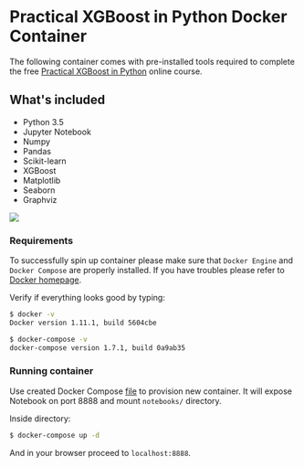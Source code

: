 # Practical XGBoost in Python Docker Container

The following container comes with pre-installed tools required to complete the free [Practical XGBoost in Python](http://education.parrotprediction.teachable.com/courses/practical-xgboost-in-python) online course.

## What's included

- Python 3.5
- Jupyter Notebook
- Numpy
- Pandas
- Scikit-learn
- XGBoost
- Matplotlib
- Seaborn
- Graphviz

[![](https://images.microbadger.com/badges/image/parrotprediction/course-xgboost.svg)](https://microbadger.com/images/parrotprediction/course-xgboost "Get your own image badge on microbadger.com")

### Requirements
To successfully spin up container please make sure that `Docker Engine` and `Docker Compose` are properly installed. If you have troubles please refer to [Docker homepage](https://www.docker.com/).

Verify if everything looks good by typing:

```bash
$ docker -v
Docker version 1.11.1, build 5604cbe

$ docker-compose -v
docker-compose version 1.7.1, build 0a9ab35
```

### Running container
Use created Docker Compose [file](docker-compose.yml) to provision new container. It will expose Notebook on port 8888 and mount `notebooks/` directory.

Inside directory:
```bash
$ docker-compose up -d
```

And in your browser proceed to `localhost:8888`.
